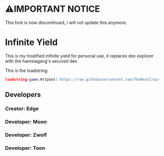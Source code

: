 # ⚠️IMPORTANT NOTICE
This fork is now discontinued, i will not update this anymore.

# Infinite Yield 
This is my modified infinite yield for personal use, it replaces dex explorer with the hamstagang's secured dex.

This is the loadstring:
```lua
loadstring(game:HttpGet('https://raw.githubusercontent.com/TheRealCrazyfuy/improvedinfiniteyield/master/source'))()
```

## Developers
### Creator: Edge

### Developer: Moon
### Developer: Zwolf
### Developer: Toon
